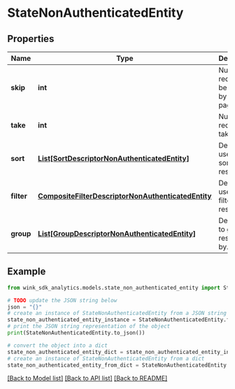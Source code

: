 # StateNonAuthenticatedEntity


## Properties

Name | Type | Description | Notes
------------ | ------------- | ------------- | -------------
**skip** | **int** | Number of records to be skipped by the pager. | [optional] [default to 0]
**take** | **int** | Number of records to take. | [optional] [default to 30]
**sort** | [**List[SortDescriptorNonAuthenticatedEntity]**](SortDescriptorNonAuthenticatedEntity.md) | Descriptors used for sorting result set. | [optional] 
**filter** | [**CompositeFilterDescriptorNonAuthenticatedEntity**](CompositeFilterDescriptorNonAuthenticatedEntity.md) | Descriptors used for filtering result set | [optional] 
**group** | [**List[GroupDescriptorNonAuthenticatedEntity]**](GroupDescriptorNonAuthenticatedEntity.md) | Descriptors to group result sets by. | [optional] 

## Example

```python
from wink_sdk_analytics.models.state_non_authenticated_entity import StateNonAuthenticatedEntity

# TODO update the JSON string below
json = "{}"
# create an instance of StateNonAuthenticatedEntity from a JSON string
state_non_authenticated_entity_instance = StateNonAuthenticatedEntity.from_json(json)
# print the JSON string representation of the object
print(StateNonAuthenticatedEntity.to_json())

# convert the object into a dict
state_non_authenticated_entity_dict = state_non_authenticated_entity_instance.to_dict()
# create an instance of StateNonAuthenticatedEntity from a dict
state_non_authenticated_entity_from_dict = StateNonAuthenticatedEntity.from_dict(state_non_authenticated_entity_dict)
```
[[Back to Model list]](../README.md#documentation-for-models) [[Back to API list]](../README.md#documentation-for-api-endpoints) [[Back to README]](../README.md)


